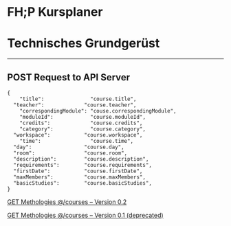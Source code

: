 # FH;P Kursplaner

# Technisches Grundgerüst

---

## POST Request to API Server

    {
    	"title":               "course.title",
      "teacher":             "course.teacher",
    	"correspondingModule": "couse.correspondingModule",
    	"moduleId":            "course.moduleId",
    	"credits":             "course.credits",
    	"category":            "course.category",
      "workspace":           "course.workspace",
    	"time":                "course.time",
      "day":                 "course.day",
      "room":                "course.room",
      "description":         "course.description",
      "requirements":        "course.requirements",
      "firstDate":           "course.firstDate",
      "maxMembers":          "course.maxMembers",
      "basicStudies":        "course.basicStudies",
    }

[GET Methologies @/courses – Version 0.2](https://www.notion.so/b358d744948e478cb47df1fb7a6ee0fb)

[GET Methologies @/courses – Version 0.1 (deprecated)](https://www.notion.so/d8c0f579b2cb410faf187ef11171eb68)